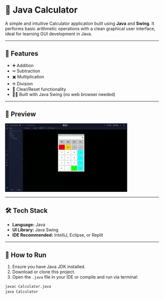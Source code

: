 # 🧮 Java Calculator

A simple and intuitive Calculator application built using **Java** and **Swing**. It performs basic arithmetic operations with a clean graphical user interface, ideal for learning GUI development in Java.

---

## 📌 Features

- ➕ Addition  
- ➖ Subtraction  
- ✖️ Multiplication  
- ➗ Division  
- 🔄 Clear/Reset functionality  
- 👨‍💻 Built with Java Swing (no web browser needed)

---

## 🎥 Preview

![Calculator gif](https://raw.githubusercontent.com/r1zchi/Java-Calculator/main/readme-gif/calculator.gif)

---

## 🛠️ Tech Stack

- **Language:** Java  
- **UI Library:** Java Swing  
- **IDE Recommended:** IntelliJ, Eclipse, or Replit  

---

## 🚀 How to Run

1. Ensure you have Java JDK installed.
2. Download or clone this project.
3. Open the `.java` file in your IDE or compile and run via terminal:

```bash
javac Calculator.java
java Calculator
